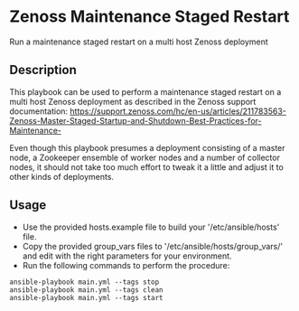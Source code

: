 # Zenoss Maintenance Staged Restart
Run a maintenance staged restart on a multi host Zenoss deployment

## Description
This playbook can be used to perform a maintenance staged restart on a multi host Zenoss deployment as described in the Zenoss support documentation:
https://support.zenoss.com/hc/en-us/articles/211783563-Zenoss-Master-Staged-Startup-and-Shutdown-Best-Practices-for-Maintenance-

Even though this playbook presumes a deployment consisting of a master node, a Zookeeper ensemble of worker nodes and a number of collector nodes, it should not take too much effort to tweak it a little and adjust it to other kinds of deployments.

## Usage
- Use the provided hosts.example file to build your '/etc/ansible/hosts' file.
- Copy the provided group_vars files to '/etc/ansible/hosts/group_vars/' and edit with the right parameters for your environment.
- Run the following commands to perform the procedure:
```
ansible-playbook main.yml --tags stop
ansible-playbook main.yml --tags clean
ansible-playbook main.yml --tags start
```
